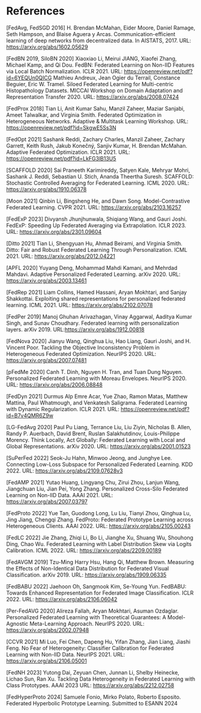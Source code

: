 # References

<a id="1">[FedAvg, FedSGD 2016]</a>
H. Brendan McMahan, Eider Moore, Daniel Ramage, Seth Hampson, and Blaise Aguera y Arcas. Communication-efficient learning of deep networks from decentralized data. In AISTATS, 2017. URL: https://arxiv.org/abs/1602.05629

<a id="2">[FedBN 2019, SiloBN 2020]</a>
Xiaoxiao Li, Meirui JIANG, Xiaofei Zhang, Michael Kamp, and Qi Dou. FedBN: Federated Learning on Non-IID Features via Local Batch Normalization. ICLR 2021. URL: https://openreview.net/pdf?id=6YEQUn0QICG
Mathieu Andreux, Jean Ogier du Terrail, Constance Beguier, Eric W. Tramel. Siloed Federated Learning for Multi-centric Histopathology Datasets. MICCAI Workshop on Domain Adaptation and Representation Transfer 2020. URL: https://arxiv.org/abs/2008.07424

<a id="3">[FedProx 2018]</a>
Tian Li, Anit Kumar Sahu, Manzil Zaheer, Maziar Sanjabi, Ameet Talwalkar, and Virginia Smith. Federated Optimization in Heterogeneous Networks. Adaptive & Multitask Learning Workshop. URL: https://openreview.net/pdf?id=SkgwE5Ss3N

<a id="4">[FedOpt 2021]</a>
Sashank Reddi, Zachary Charles, Manzil Zaheer, Zachary Garrett, Keith Rush, Jakub Konečný, Sanjiv Kumar, H. Brendan McMahan. Adaptive Federated Optimization. ICLR 2021. URL: https://openreview.net/pdf?id=LkFG3lB13U5

<a id="5">[SCAFFOLD 2020]</a>
Sai Praneeth Karimireddy, Satyen Kale, Mehryar Mohri, Sashank J. Reddi, Sebastian U. Stich, Ananda Theertha Suresh. SCAFFOLD: Stochastic Controlled Averaging for Federated Learning. ICML 2020. URL: https://arxiv.org/abs/1910.06378

<a id="6">[Moon 2021]</a>
Qinbin Li, Bingsheng He, and Dawn Song. Model-Contrastive Federated Learning. CVPR 2021. URL: https://arxiv.org/abs/2103.16257 

<a id="7">[FedExP 2023]</a>
Divyansh Jhunjhunwala, Shiqiang Wang, and Gauri Joshi. FedExP: Speeding Up Federated Averaging via Extrapolation. ICLR 2023. URL: https://arxiv.org/abs/2301.09604

<a id="8">[Ditto 2021]</a>
Tian Li, Shengyuan Hu, Ahmad Beirami, and Virginia Smith. Ditto: Fair and Robust Federated Learning Through Personalization. ICML 2021. URL: https://arxiv.org/abs/2012.04221

<a id="9">[APFL 2020]</a>
Yuyang Deng, Mohammad Mahdi Kamani, and Mehrdad Mahdavi. Adaptive Personalized Federated Learning. arXiv 2020. URL: https://arxiv.org/abs/2003.13461

<a id="10">[FedRep 2021]</a>
Liam Collins, Hamed Hassani, Aryan Mokhtari, and Sanjay Shakkottai. Exploiting shared representations for personalized federated learning. ICML 2021. URL: https://arxiv.org/abs/2102.07078

<a id="11">[FedPer 2019]</a>
Manoj Ghuhan Arivazhagan, Vinay Aggarwal, Aaditya Kumar Singh, and Sunav Choudhary. Federated learning with personalization layers. arXiv 2019. URL:https://arxiv.org/abs/1912.00818

<a id="12">[FedNova 2020]</a>
Jianyu Wang, Qinghua Liu, Hao Liang, Gauri Joshi, and H. Vincent Poor. Tackling the Objective Inconsistency Problem in Heterogeneous Federated Optimization. NeurIPS 2020. URL: https://arxiv.org/abs/2007.07481

<a id="13">[pFedMe 2020]</a>
Canh T. Dinh, Nguyen H. Tran, and Tuan Dung Nguyen. Personalized Federated Learning with Moreau Envelopes. NeurIPS 2020. URL: https://arxiv.org/abs/2006.08848

<a id="14">[FedDyn 2021]</a>
Durmus Alp Emre Acar, Yue Zhao, Ramon Matas, Matthew Mattina, Paul Whatmough, and Venkatesh Saligrama. Federated Learning with Dynamic Regularization. ICLR 2021. URL: https://openreview.net/pdf?id=B7v4QMR6Z9w

<a id="15">[LG-FedAvg 2020]</a>
Paul Pu Liang, Terrance Liu, Liu Ziyin, Nicholas B. Allen, Randy P. Auerbach, David Brent, Ruslan Salakhutdinov, Louis-Philippe Morency. Think Locally, Act Globally: Federated Learning with Local and Global Representations. arXiv 2020. URL: https://arxiv.org/abs/2001.01523

<a id="16">[SuPerFed 2022]</a>
Seok-Ju Hahn, Minwoo Jeong, and Junghye Lee. Connecting Low-Loss Subspace for Personalized Federated Learning. KDD 2022. URL: https://arxiv.org/abs/2109.07628v3

<a id="17">[FedAMP 2021]</a>
Yutao Huang, Lingyang Chu, Zirui Zhou, Lanjun Wang, Jiangchuan Liu, Jian Pei, Yong Zhang. Personalized Cross-Silo Federated Learning on Non-IID Data. AAAI 2021. URL: https://arxiv.org/abs/2007.03797

<a id="18">[FedProto 2022]</a>
Yue Tan, Guodong Long, Lu Liu, Tianyi Zhou, Qinghua Lu, Jing Jiang, Chengqi Zhang. FedProto: Federated Prototype Learning across Heterogeneous Clients. AAAI 2022. URL: https://arxiv.org/abs/2105.00243

<a id="19">[FedLC 2022]</a>
Jie Zhang, Zhiqi Li, Bo Li, Jianghe Xu, Shuang Wu, Shouhong Ding, Chao Wu. Federated Learning with Label Distribution Skew via Logits Calibration. ICML 2022. URL: https://arxiv.org/abs/2209.00189

<a id="20">[FedAVGM 2019]</a>
Tzu-Ming Harry Hsu, Hang Qi, Matthew Brown. Measuring the Effects of Non-Identical Data Distribution for Federated Visual Classification. arXiv 2019. URL: https://arxiv.org/abs/1909.06335

<a id="21">[FedBABU 2022]</a>
Jaehoon Oh, Sangmook Kim, Se-Young Yun. FedBABU: Towards Enhanced Representation for Federated Image Classification. ICLR 2022. URL: https://arxiv.org/abs/2106.06042

<a id="22">[Per-FedAVG 2020]</a>
Alireza Fallah, Aryan Mokhtari, Asuman Ozdaglar. Personalized Federated Learning with Theoretical Guarantees: A Model-Agnostic Meta-Learning Approach. NeurIPS 2020. URL: https://arxiv.org/abs/2002.07948

<a id="23">[CCVR 2021]</a>
Mi Luo, Fei Chen, Dapeng Hu, Yifan Zhang, Jian Liang, Jiashi Feng. No Fear of Heterogeneity: Classifier Calibration for Federated Learning with Non-IID Data. NeurIPS 2021. URL: https://arxiv.org/abs/2106.05001

<a id="24">[FedNH 2023]</a>
Yutong Dai, Zeyuan Chen, Junnan Li, Shelby Heinecke, Lichao Sun, Ran Xu. Tackling Data Heterogeneity in Federated Learning with Class Prototypes. AAAI 2023 URL: https://arxiv.org/abs/2212.02758

<a id="25">[FedHyperProto 2024]</a>
Samuele Fonio, Mirko Polato, Roberto Esposito. Federated Hyperbolic Prototype Learning. Submitted to ESANN 2024